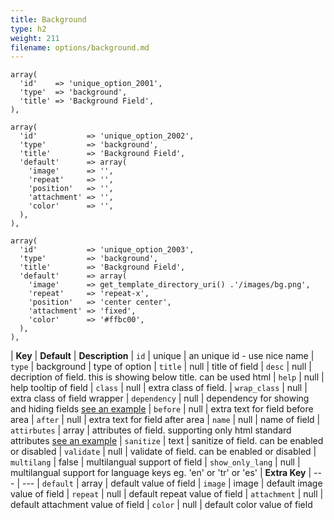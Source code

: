 ```yaml
---
title: Background
type: h2
weight: 211
filename: options/background.md
---
```


```php?start_inline=1
array(
  'id'    => 'unique_option_2001',
  'type'  => 'background',
  'title' => 'Background Field',
),
```

```php?start_inline=1
array(
  'id'           => 'unique_option_2002',
  'type'         => 'background',
  'title'        => 'Background Field',
  'default'      => array(
    'image'      => '',
    'repeat'     => '',
    'position'   => '',
    'attachment' => '',
    'color'      => '',
  ),
),
```

```php?start_inline=1
array(
  'id'           => 'unique_option_2003',
  'type'         => 'background',
  'title'        => 'Background Field',
  'default'      => array(
    'image'      => get_template_directory_uri() .'/images/bg.png',
    'repeat'     => 'repeat-x',
    'position'   => 'center center',
    'attachment' => 'fixed',
    'color'      => '#ffbc00',
  ),
),
```

| **Key**          | **Default** | **Description**
| `id`             | unique      | an unique id - use nice name
| `type`           | background  | type of option
| `title`          | null        | title of field
| `desc`           | null        | decription of field. this is showing below title. can be used html
| `help`           | null        | help tooltip of field
| `class`          | null        | extra class of field.
| `wrap_class`     | null        | extra class of field wrapper
| `dependency`     | null        | dependency for showing and hiding fields [see an example](#how-to-use-dependency)
| `before`         | null        | extra text for field before area
| `after`          | null        | extra text for field after area
| `name`           | null        | name of field
| `attirbutes`     | array       | attributes of field. supporting only html standard attributes [see an example](#how-to-use-attributes)
| `sanitize`       | text        | sanitize of field. can be enabled or disabled
| `validate`       | null        | validate of field. can be enabled or disabled
| `multilang`      | false       | multilangual support of field
| `show_only_lang` | null        | multilangual support for language keys eg. 'en' or 'tr' or 'es'
| **Extra Key**    | ---         | ---
| `default`        | array       | default value of field
| `image`          | image       | default image value of field
| `repeat`         | null        | default repeat value of field
| `attachment`     | null        | default attachment value of field
| `color`          | null        | default color value of field
